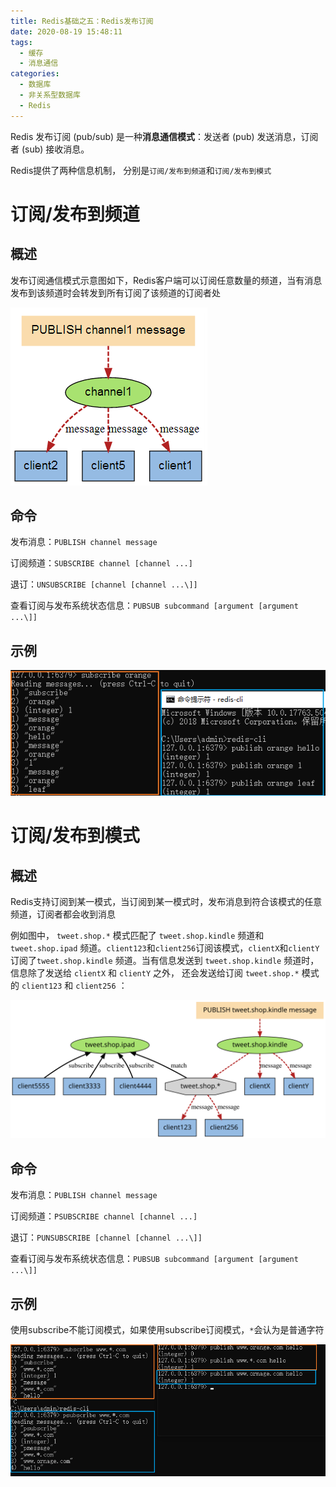 ```yaml
---
title: Redis基础之五：Redis发布订阅
date: 2020-08-19 15:48:11
tags:
  - 缓存
  - 消息通信
categories:
  - 数据库
  - 非关系型数据库
  - Redis
---
```


Redis 发布订阅 (pub/sub) 是一种**消息通信模式**：发送者 (pub) 发送消息，订阅者 (sub) 接收消息。

Redis提供了两种信息机制， 分别是`订阅/发布到频道`和`订阅/发布到模式`

# 订阅/发布到频道

## 概述

发布订阅通信模式示意图如下，Redis客户端可以订阅任意数量的频道，当有消息发布到该频道时会转发到所有订阅了该频道的订阅者处

![img](Redis基础之五：Redis发布订阅/pubsub2.png)

## 命令

发布消息：`PUBLISH channel message`

订阅频道：`SUBSCRIBE channel [channel ...]`

退订：`UNSUBSCRIBE [channel [channel ...\]]`

查看订阅与发布系统状态信息：`PUBSUB subcommand [argument [argument ...\]]`

## 示例

![image-20201209153900676](Redis基础之五：Redis发布订阅/image-20201209153900676.png)

# 订阅/发布到模式

## 概述

Redis支持订阅到某一模式，当订阅到某一模式时，发布消息到符合该模式的任意频道，订阅者都会收到消息

例如图中， `tweet.shop.*` 模式匹配了 `tweet.shop.kindle` 频道和 `tweet.shop.ipad` 频道。`client123`和`client256`订阅该模式，`clientX`和`clientY`订阅了`tweet.shop.kindle` 频道。当有信息发送到 `tweet.shop.kindle` 频道时， 信息除了发送给 `clientX` 和 `clientY` 之外， 还会发送给订阅 `tweet.shop.*` 模式的 `client123` 和 `client256` ：

![订阅模式](Redis基础之五：Redis发布订阅/graphviz-3d1f513ee0718a326d53152b2b97f82977e38ad6.svg)

## 命令

发布消息：`PUBLISH channel message`

订阅频道：`PSUBSCRIBE channel [channel ...]`

退订：`PUNSUBSCRIBE [channel [channel ...\]]`

查看订阅与发布系统状态信息：`PUBSUB subcommand [argument [argument ...\]]`

## 示例

使用subscribe不能订阅模式，如果使用subscribe订阅模式，`*`会认为是普通字符

![image-20201209154550733](Redis基础之五：Redis发布订阅/image-20201209154550733.png)